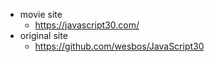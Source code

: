﻿- movie site
  - https://javascript30.com/
- original site
  - https://github.com/wesbos/JavaScript30